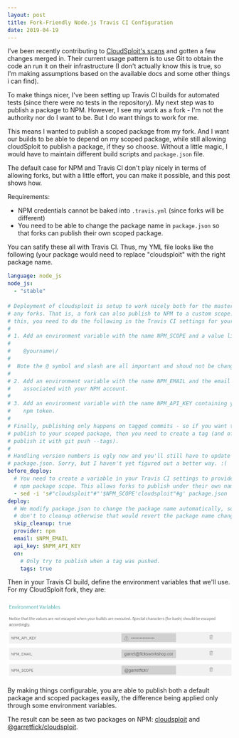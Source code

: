 ```yaml
---
layout: post
title: Fork-Friendly Node.js Travis CI Configuration
date: 2019-04-19
---
```


I've been recently contributing to [CloudSploit's scans](https://github.com/cloudsploit/scans)
and gotten a few changes merged in. Their current usage pattern is to use Git to obtain the
code an run it on their infrastructure (I don't actually know this is true, so I'm making assumptions
based on the available docs and some other things i can find).

To make things nicer, I've been setting up Travis CI builds for automated tests (since there were no
tests in the repository). My next step was to publish a package to NPM. However, I see my work as a
fork - I'm not the authority nor do I want to be. But I do want things to work for me.

This means I wanted to publish a scoped package from my fork. And I want our builds to be able to
depend on my scoped package, while still allowing cloudSploit to publish a package, if they so choose.
Without a little magic, I would have to maintain different build scripts and `package.json` file.

The default case for NPM and Travis CI don't play nicely in terms of allowing forks, but with a little
effort, you can make it possible, and this post shows how.

Requirements:

* NPM credentials cannot be baked into `.travis.yml` (since forks will be different)
* You need to be able to change the package name in `package.json` so that forks can publish their
  own scoped package.
  
You can satify these all with Travis CI. Thus, my YML file looks like the following (your package would
need to replace "cloudsploit" with the right package name.

```yml
language: node_js
node_js:
  - "stable"

# Deployment of cloudsploit is setup to work nicely both for the master repo
# any forks. That is, a fork can also publish to NPM to a custom scope. To do
# this, you need to do the following in the Travis CI settings for your account
#
# 1. Add an environment variable with the name NPM_SCOPE and a value like
#
#    @yourname\/
#
#  Note the @ symbol and slash are all important and shoud not be changed.
#
# 2. Add an environment variable with the name NPM_EMAIL and the email
#    associated with your NPM account.
#
# 3. Add an environment variable with the name NPM_API_KEY containing your
#    npm token.
#
# Finally, publishing only happens on tagged commits - so if you want to
# publish to your scoped package, then you need to create a tag (and of course
# publish it with git push --tags).
#
# Handling version numbers is ugly now and you'll still have to update
# package.json. Sorry, but I haven't yet figured out a better way. :(
before_deploy:
  # You need to create a variable in your Travis CI settings to provide the
  # npm package scope. This allows forks to publish under their own name.
  - sed -i 's#"cloudsploit"#"'$NPM_SCOPE'cloudsploit"#g' package.json
deploy:
  # We modify package.json to change the package name automatically, so
  # don't to cleanup otherwise that would revert the package name change.
  skip_cleanup: true
  provider: npm
  email: $NPM_EMAIL
  api_key: $NPM_API_KEY
  on:
    # Only try to publish when a tag was pushed.
    tags: true
 ```

Then in your Travis CI build, define the environment variables that we'll use. For my
CloudSploit fork, they are:

![](/static/img/blog/2019-04-19-travis-ci-npm-scoped-package.png)

By making things configurable, you are able to publish both a default package and
scoped packages easily, the difference being applied only through some environment
variables.

The result can be seen as two packages on NPM: [cloudsploit](https://www.npmjs.com/package/cloudsploit)
and [@garretfick/cloudsploit](https://www.npmjs.com/package/@garretfick/cloudsploit).

